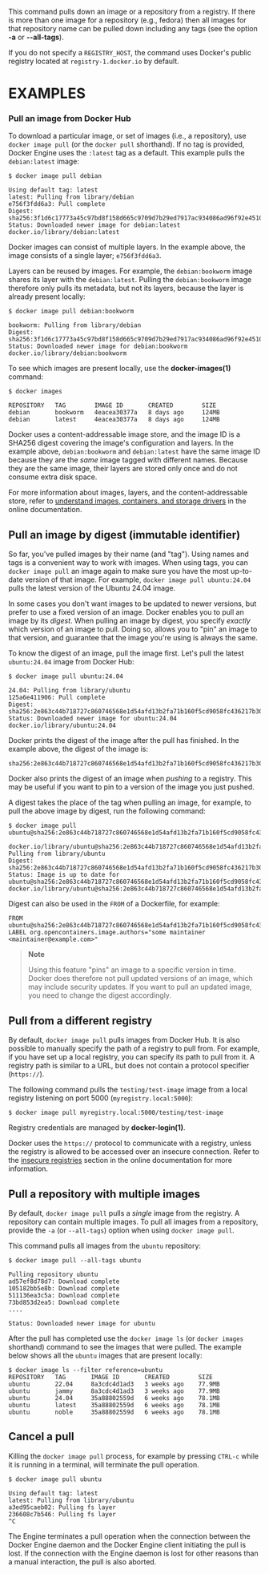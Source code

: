 This command pulls down an image or a repository from a registry. If
there is more than one image for a repository (e.g., fedora) then all
images for that repository name can be pulled down including any tags
(see the option **-a** or **--all-tags**).

If you do not specify a `REGISTRY_HOST`, the command uses Docker's public
registry located at `registry-1.docker.io` by default. 

# EXAMPLES

### Pull an image from Docker Hub

To download a particular image, or set of images (i.e., a repository), use
`docker image pull` (or the `docker pull` shorthand). If no tag is provided,
Docker Engine uses the `:latest` tag as a default. This example pulls the
`debian:latest` image:

    $ docker image pull debian

    Using default tag: latest
    latest: Pulling from library/debian
    e756f3fdd6a3: Pull complete
    Digest: sha256:3f1d6c17773a45c97bd8f158d665c9709d7b29ed7917ac934086ad96f92e4510
    Status: Downloaded newer image for debian:latest
    docker.io/library/debian:latest

Docker images can consist of multiple layers. In the example above, the image
consists of a single layer; `e756f3fdd6a3`.

Layers can be reused by images. For example, the `debian:bookworm` image shares
its layer with the `debian:latest`. Pulling the `debian:bookworm` image therefore
only pulls its metadata, but not its layers, because the layer is already present
locally:

    $ docker image pull debian:bookworm

    bookworm: Pulling from library/debian
    Digest: sha256:3f1d6c17773a45c97bd8f158d665c9709d7b29ed7917ac934086ad96f92e4510
    Status: Downloaded newer image for debian:bookworm
    docker.io/library/debian:bookworm

To see which images are present locally, use the **docker-images(1)**
command:

    $ docker images

    REPOSITORY   TAG        IMAGE ID       CREATED        SIZE
    debian       bookworm   4eacea30377a   8 days ago     124MB
    debian       latest     4eacea30377a   8 days ago     124MB

Docker uses a content-addressable image store, and the image ID is a SHA256
digest covering the image's configuration and layers. In the example above,
`debian:bookworm` and `debian:latest` have the same image ID because they are
the *same* image tagged with different names. Because they are the same image,
their layers are stored only once and do not consume extra disk space.

For more information about images, layers, and the content-addressable store,
refer to [understand images, containers, and storage drivers](https://docs.docker.com/storage/storagedriver/)
in the online documentation.


## Pull an image by digest (immutable identifier)

So far, you've pulled images by their name (and "tag"). Using names and tags is
a convenient way to work with images. When using tags, you can `docker image pull` an
image again to make sure you have the most up-to-date version of that image.
For example, `docker image pull ubuntu:24.04` pulls the latest version of the Ubuntu
24.04 image.

In some cases you don't want images to be updated to newer versions, but prefer
to use a fixed version of an image. Docker enables you to pull an image by its
*digest*. When pulling an image by digest, you specify *exactly* which version
of an image to pull. Doing so, allows you to "pin" an image to that version,
and guarantee that the image you're using is always the same.

To know the digest of an image, pull the image first. Let's pull the latest
`ubuntu:24.04` image from Docker Hub:

    $ docker image pull ubuntu:24.04

    24.04: Pulling from library/ubuntu
    125a6e411906: Pull complete
    Digest: sha256:2e863c44b718727c860746568e1d54afd13b2fa71b160f5cd9058fc436217b30
    Status: Downloaded newer image for ubuntu:24.04
    docker.io/library/ubuntu:24.04

Docker prints the digest of the image after the pull has finished. In the example
above, the digest of the image is:

    sha256:2e863c44b718727c860746568e1d54afd13b2fa71b160f5cd9058fc436217b30

Docker also prints the digest of an image when *pushing* to a registry. This
may be useful if you want to pin to a version of the image you just pushed.

A digest takes the place of the tag when pulling an image, for example, to
pull the above image by digest, run the following command:

    $ docker image pull ubuntu@sha256:2e863c44b718727c860746568e1d54afd13b2fa71b160f5cd9058fc436217b30

    docker.io/library/ubuntu@sha256:2e863c44b718727c860746568e1d54afd13b2fa71b160f5cd9058fc436217b30: Pulling from library/ubuntu
    Digest: sha256:2e863c44b718727c860746568e1d54afd13b2fa71b160f5cd9058fc436217b30
    Status: Image is up to date for ubuntu@sha256:2e863c44b718727c860746568e1d54afd13b2fa71b160f5cd9058fc436217b30
    docker.io/library/ubuntu@sha256:2e863c44b718727c860746568e1d54afd13b2fa71b160f5cd9058fc436217b30

Digest can also be used in the `FROM` of a Dockerfile, for example:

    FROM ubuntu@sha256:2e863c44b718727c860746568e1d54afd13b2fa71b160f5cd9058fc436217b30
    LABEL org.opencontainers.image.authors="some maintainer <maintainer@example.com>"

> **Note**
>
> Using this feature "pins" an image to a specific version in time.
> Docker does therefore not pull updated versions of an image, which may include
> security updates. If you want to pull an updated image, you need to change the
> digest accordingly.

## Pull from a different registry

By default, `docker image pull` pulls images from Docker Hub. It is also possible to
manually specify the path of a registry to pull from. For example, if you have
set up a local registry, you can specify its path to pull from it. A registry
path is similar to a URL, but does not contain a protocol specifier (`https://`).

The following command pulls the `testing/test-image` image from a local registry
listening on port 5000 (`myregistry.local:5000`):

    $ docker image pull myregistry.local:5000/testing/test-image

Registry credentials are managed by **docker-login(1)**.

Docker uses the `https://` protocol to communicate with a registry, unless the
registry is allowed to be accessed over an insecure connection. Refer to the
[insecure registries](https://docs.docker.com/engine/reference/commandline/dockerd/#insecure-registries)
section in the online documentation for more information.


## Pull a repository with multiple images

By default, `docker image pull` pulls a *single* image from the registry. A repository
can contain multiple images. To pull all images from a repository, provide the
`-a` (or `--all-tags`) option when using `docker image pull`.

This command pulls all images from the `ubuntu` repository:

    $ docker image pull --all-tags ubuntu

    Pulling repository ubuntu
    ad57ef8d78d7: Download complete
    105182bb5e8b: Download complete
    511136ea3c5a: Download complete
    73bd853d2ea5: Download complete
    ....

    Status: Downloaded newer image for ubuntu

After the pull has completed use the `docker image ls` (or `docker images` shorthand)
command to see the images that were pulled. The example below shows all the `ubuntu`
images that are present locally:

    $ docker image ls --filter reference=ubuntu
    REPOSITORY   TAG       IMAGE ID       CREATED        SIZE
    ubuntu       22.04     8a3cdc4d1ad3   3 weeks ago    77.9MB
    ubuntu       jammy     8a3cdc4d1ad3   3 weeks ago    77.9MB
    ubuntu       24.04     35a88802559d   6 weeks ago    78.1MB
    ubuntu       latest    35a88802559d   6 weeks ago    78.1MB
    ubuntu       noble     35a88802559d   6 weeks ago    78.1MB

## Cancel a pull

Killing the `docker image pull` process, for example by pressing `CTRL-c` while it is
running in a terminal, will terminate the pull operation.

    $ docker image pull ubuntu

    Using default tag: latest
    latest: Pulling from library/ubuntu
    a3ed95caeb02: Pulling fs layer
    236608c7b546: Pulling fs layer
    ^C

The Engine terminates a pull operation when the connection between the Docker
Engine daemon and the Docker Engine client initiating the pull is lost. If the
connection with the Engine daemon is lost for other reasons than a manual
interaction, the pull is also aborted.
